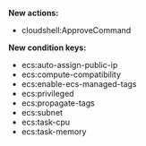 **New actions:**

- cloudshell:ApproveCommand

**New condition keys:**

- ecs:auto-assign-public-ip
- ecs:compute-compatibility
- ecs:enable-ecs-managed-tags
- ecs:privileged
- ecs:propagate-tags
- ecs:subnet
- ecs:task-cpu
- ecs:task-memory
